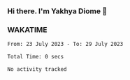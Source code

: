 ### Hi there. I'm Yakhya Diome 👋

### WAKATIME
<!--START_SECTION:waka-->

```txt
From: 23 July 2023 - To: 29 July 2023

Total Time: 0 secs

No activity tracked
```

<!--END_SECTION:waka-->
